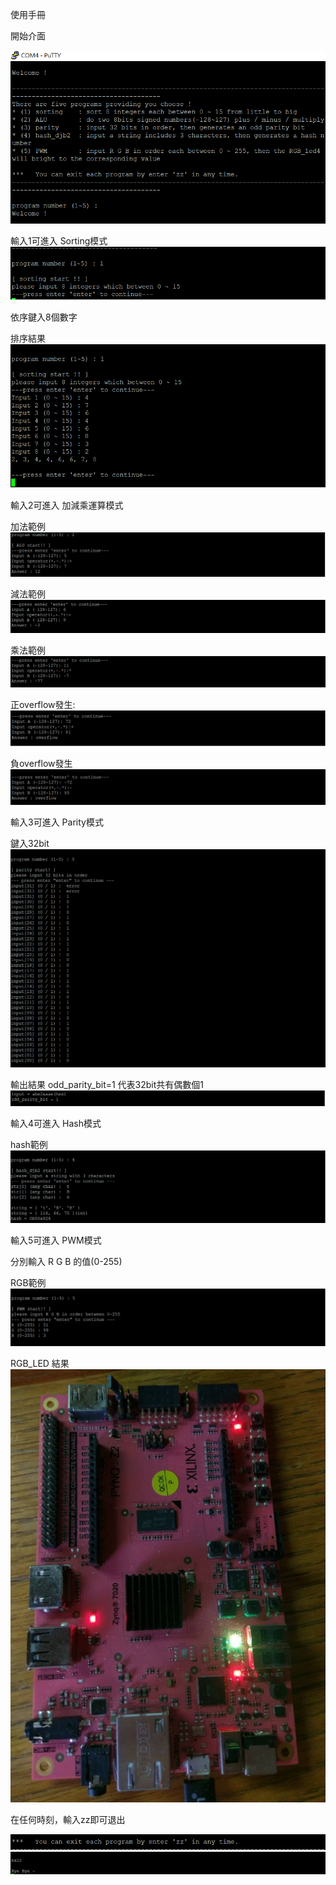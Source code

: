 
使用手冊

開始介面

![start](images/start.png)

輸入1可進入 Sorting模式
![sorting1](images/sorting1.png)

依序鍵入8個數字

排序結果
![sorting2](images/sorting2.png)

輸入2可進入 加減乘運算模式

加法範例
![Alu1](images/Alu1.png)

減法範例
![ALu2](images/ALu2.png)

乘法範例
![ALu3](images/ALu3.png)

正overflow發生:
![posoverflow](images/posoverflow.png)

負overflow發生
![negoverflow](images/negoverflow.png)

輸入3可進入 Parity模式

鍵入32bit
![parity](images/parity.png)

輸出結果  odd_parity_bit=1 代表32bit共有偶數個1
![parity2](images/parity2.png)

輸入4可進入 Hash模式

hash範例
![hash](images/hash.png)

輸入5可進入 PWM模式

分別輸入 R G B 的值(0-255)

RGB範例
![PWM](images/PWM.png)

RGB_LED 結果
![PWM2](images/PWM2.png)

在任何時刻，輸入zz即可退出

![back1](images/back1.png)
![back2](images/back2.png)
